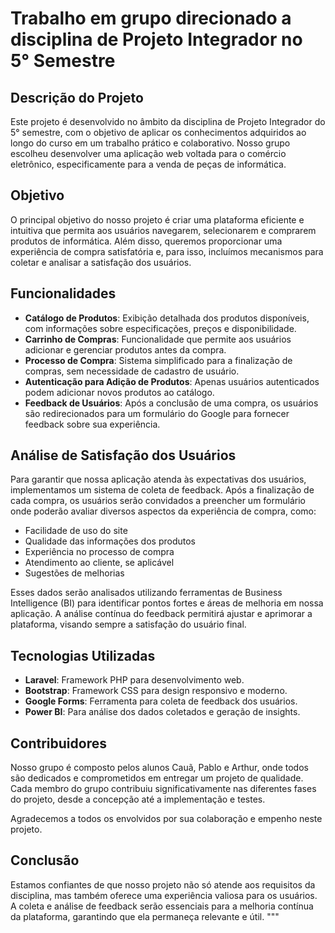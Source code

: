 # Trabalho em grupo direcionado a disciplina de Projeto Integrador no 5° Semestre

## Descrição do Projeto

Este projeto é desenvolvido no âmbito da disciplina de Projeto Integrador do 5° semestre, com o objetivo de aplicar os conhecimentos adquiridos ao longo do curso em um trabalho prático e colaborativo. Nosso grupo escolheu desenvolver uma aplicação web voltada para o comércio eletrônico, especificamente para a venda de peças de informática.

## Objetivo

O principal objetivo do nosso projeto é criar uma plataforma eficiente e intuitiva que permita aos usuários navegarem, selecionarem e comprarem produtos de informática. Além disso, queremos proporcionar uma experiência de compra satisfatória e, para isso, incluímos mecanismos para coletar e analisar a satisfação dos usuários.

## Funcionalidades

- **Catálogo de Produtos**: Exibição detalhada dos produtos disponíveis, com informações sobre especificações, preços e disponibilidade.
- **Carrinho de Compras**: Funcionalidade que permite aos usuários adicionar e gerenciar produtos antes da compra.
- **Processo de Compra**: Sistema simplificado para a finalização de compras, sem necessidade de cadastro de usuário.
- **Autenticação para Adição de Produtos**: Apenas usuários autenticados podem adicionar novos produtos ao catálogo.
- **Feedback de Usuários**: Após a conclusão de uma compra, os usuários são redirecionados para um formulário do Google para fornecer feedback sobre sua experiência.

## Análise de Satisfação dos Usuários

Para garantir que nossa aplicação atenda às expectativas dos usuários, implementamos um sistema de coleta de feedback. Após a finalização de cada compra, os usuários serão convidados a preencher um formulário onde poderão avaliar diversos aspectos da experiência de compra, como:

- Facilidade de uso do site
- Qualidade das informações dos produtos
- Experiência no processo de compra
- Atendimento ao cliente, se aplicável
- Sugestões de melhorias

Esses dados serão analisados utilizando ferramentas de Business Intelligence (BI) para identificar pontos fortes e áreas de melhoria em nossa aplicação. A análise contínua do feedback permitirá ajustar e aprimorar a plataforma, visando sempre a satisfação do usuário final.

## Tecnologias Utilizadas

- **Laravel**: Framework PHP para desenvolvimento web.
- **Bootstrap**: Framework CSS para design responsivo e moderno.
- **Google Forms**: Ferramenta para coleta de feedback dos usuários.
- **Power BI**: Para análise dos dados coletados e geração de insights.

## Contribuidores

Nosso grupo é composto pelos alunos Cauã, Pablo e Arthur, onde todos são dedicados e comprometidos em entregar um projeto de qualidade. Cada membro do grupo contribuiu significativamente nas diferentes fases do projeto, desde a concepção até a implementação e testes.

Agradecemos a todos os envolvidos por sua colaboração e empenho neste projeto.

## Conclusão

Estamos confiantes de que nosso projeto não só atende aos requisitos da disciplina, mas também oferece uma experiência valiosa para os usuários. A coleta e análise de feedback serão essenciais para a melhoria contínua da plataforma, garantindo que ela permaneça relevante e útil.
"""
